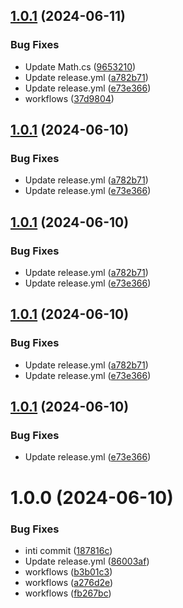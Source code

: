 ## [1.0.1](https://github.com/onoff-engineering/IOSEF-Unity/compare/v1.0.0...v1.0.1) (2024-06-11)


### Bug Fixes

* Update Math.cs ([9653210](https://github.com/onoff-engineering/IOSEF-Unity/commit/96532108522b3b0b6a43378ea55be5d963c1401c))
* Update release.yml ([a782b71](https://github.com/onoff-engineering/IOSEF-Unity/commit/a782b71ef4beca2d632dd99d1553606549445121))
* Update release.yml ([e73e366](https://github.com/onoff-engineering/IOSEF-Unity/commit/e73e366437420d1b3652c35fa1a2b0617927e4de))
* workflows ([37d9804](https://github.com/onoff-engineering/IOSEF-Unity/commit/37d98048c900b8faa5fe1b5a2295acecbb03f58b))

## [1.0.1](https://github.com/onoff-engineering/IOSEF-Unity/compare/v1.0.0...v1.0.1) (2024-06-10)


### Bug Fixes

* Update release.yml ([a782b71](https://github.com/onoff-engineering/IOSEF-Unity/commit/a782b71ef4beca2d632dd99d1553606549445121))
* Update release.yml ([e73e366](https://github.com/onoff-engineering/IOSEF-Unity/commit/e73e366437420d1b3652c35fa1a2b0617927e4de))

## [1.0.1](https://github.com/onoff-engineering/IOSEF-Unity/compare/v1.0.0...v1.0.1) (2024-06-10)


### Bug Fixes

* Update release.yml ([a782b71](https://github.com/onoff-engineering/IOSEF-Unity/commit/a782b71ef4beca2d632dd99d1553606549445121))
* Update release.yml ([e73e366](https://github.com/onoff-engineering/IOSEF-Unity/commit/e73e366437420d1b3652c35fa1a2b0617927e4de))

## [1.0.1](https://github.com/onoff-engineering/IOSEF-Unity/compare/v1.0.0...v1.0.1) (2024-06-10)


### Bug Fixes

* Update release.yml ([a782b71](https://github.com/onoff-engineering/IOSEF-Unity/commit/a782b71ef4beca2d632dd99d1553606549445121))
* Update release.yml ([e73e366](https://github.com/onoff-engineering/IOSEF-Unity/commit/e73e366437420d1b3652c35fa1a2b0617927e4de))

## [1.0.1](https://github.com/onoff-engineering/IOSEF-Unity/compare/v1.0.0...v1.0.1) (2024-06-10)


### Bug Fixes

* Update release.yml ([e73e366](https://github.com/onoff-engineering/IOSEF-Unity/commit/e73e366437420d1b3652c35fa1a2b0617927e4de))

# 1.0.0 (2024-06-10)


### Bug Fixes

* inti commit ([187816c](https://github.com/onoff-engineering/IOSEF-Unity/commit/187816c209eb3796a20829f447cdb5b768603f36))
* Update release.yml ([86003af](https://github.com/onoff-engineering/IOSEF-Unity/commit/86003af16de329590d54fcc89d383a4b54c1789c))
* workflows ([b3b01c3](https://github.com/onoff-engineering/IOSEF-Unity/commit/b3b01c394b08fa824b60c1c1bc6721fa97001c89))
* workflows ([a276d2e](https://github.com/onoff-engineering/IOSEF-Unity/commit/a276d2eee40cf0fb0ce13937d3e1c808deeb04c6))
* workflows ([fb267bc](https://github.com/onoff-engineering/IOSEF-Unity/commit/fb267bcb2b04977bf7735cf9dc856c63f9c646e5))
